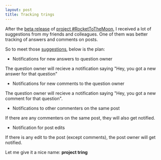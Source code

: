 ```yaml
---
layout: post
title: Tracking trings
---
```


After the [beta release](http://blogx.nerdspal.com/beta-launching/) of [project #RocketToTheMoon](http://nerdspal.com), I received a lot of suggestions from my friends and colleagues. One of them was better tracking of answers and comments on posts.

So to meet those [suggestions](https://docs.google.com/forms/d/1tmL5Is22aNc6pfALj--OatM5TnhjJLZd50auN3WgM24/viewanalytics), below is the plan:

 - Notifications for new answers to question owner
 
 The question owner will recieve a notification saying "Hey, you got a new answer for that question"
 
 - Notifications for new comments to the question owner

 The question owner will recieve a notification saying "Hey, you got a new comment for that question".

 - Notifications to other commenters on the same post

 If there are any commenters on the same post, they will also get notified.
 
 - Notification for post edits

 If there is any edit to the post (except comments), the post owner will get notified.
 
 Let me give it a nice name: **project tring**

